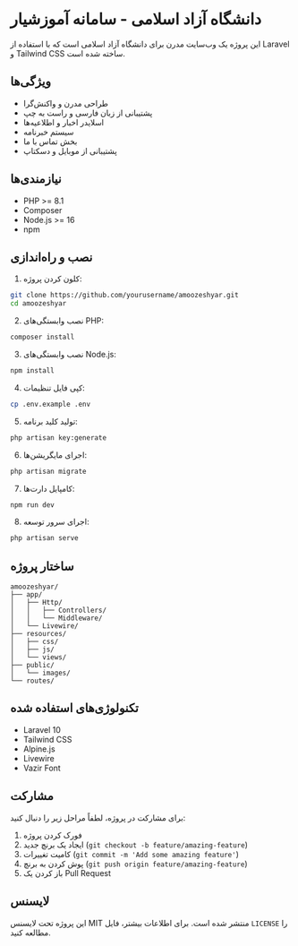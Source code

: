 # دانشگاه آزاد اسلامی - سامانه آموزشیار

این پروژه یک وب‌سایت مدرن برای دانشگاه آزاد اسلامی است که با استفاده از Laravel و Tailwind CSS ساخته شده است.

## ویژگی‌ها

-   طراحی مدرن و واکنش‌گرا
-   پشتیبانی از زبان فارسی و راست به چپ
-   اسلایدر اخبار و اطلاعیه‌ها
-   سیستم خبرنامه
-   بخش تماس با ما
-   پشتیبانی از موبایل و دسکتاپ

## نیازمندی‌ها

-   PHP >= 8.1
-   Composer
-   Node.js >= 16
-   npm

## نصب و راه‌اندازی

1. کلون کردن پروژه:

```bash
git clone https://github.com/yourusername/amoozeshyar.git
cd amoozeshyar
```

2. نصب وابستگی‌های PHP:

```bash
composer install
```

3. نصب وابستگی‌های Node.js:

```bash
npm install
```

4. کپی فایل تنظیمات:

```bash
cp .env.example .env
```

5. تولید کلید برنامه:

```bash
php artisan key:generate
```

6. اجرای مایگریشن‌ها:

```bash
php artisan migrate
```

7. کامپایل دارت‌ها:

```bash
npm run dev
```

8. اجرای سرور توسعه:

```bash
php artisan serve
```

## ساختار پروژه

```
amoozeshyar/
├── app/
│   ├── Http/
│   │   ├── Controllers/
│   │   └── Middleware/
│   └── Livewire/
├── resources/
│   ├── css/
│   ├── js/
│   └── views/
├── public/
│   └── images/
└── routes/
```

## تکنولوژی‌های استفاده شده

-   Laravel 10
-   Tailwind CSS
-   Alpine.js
-   Livewire
-   Vazir Font

## مشارکت

برای مشارکت در پروژه، لطفاً مراحل زیر را دنبال کنید:

1. فورک کردن پروژه
2. ایجاد یک برنچ جدید (`git checkout -b feature/amazing-feature`)
3. کامیت تغییرات (`git commit -m 'Add some amazing feature'`)
4. پوش کردن به برنچ (`git push origin feature/amazing-feature`)
5. باز کردن یک Pull Request

## لایسنس

این پروژه تحت لایسنس MIT منتشر شده است. برای اطلاعات بیشتر، فایل `LICENSE` را مطالعه کنید.
